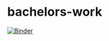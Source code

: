 # bachelors-work
[![Binder](https://mybinder.org/badge_logo.svg)](https://mybinder.org/v2/gh/AlexandrGaneev/bachelors_work.git/main?urlpath=lab)
